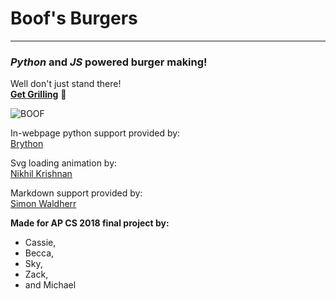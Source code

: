 # Boof's Burgers
---
### _Python_ and _JS_ powered burger making!

Well don't just stand there!\
[__Get Grilling__](https://burgermaker.github.io/) :hamburger:

![BOOF](https://raw.githubusercontent.com/burgermaker/burgermaker.github.io/master/boofs%20burgers.jpg)

In-webpage python support provided by:\
[Brython](https://brython.info/)

Svg loading animation by:\
[Nikhil Krishnan](https://codepen.io/nikhil8krishnan/pen/rVoXJa/)

Markdown support provided by:\
[Simon Waldherr](https://github.com/SimonWaldherr/micromarkdown.js/)

__Made for AP CS 2018 final project by:__
* Cassie,
* Becca,
* Sky,
* Zack,
* and Michael
